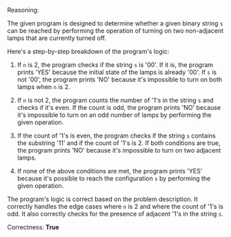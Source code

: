 Reasoning:

The given program is designed to determine whether a given binary string `s` can be reached by performing the operation of turning on two non-adjacent lamps that are currently turned off.

Here's a step-by-step breakdown of the program's logic:

1. If `n` is 2, the program checks if the string `s` is '00'. If it is, the program prints 'YES' because the initial state of the lamps is already '00'. If `s` is not '00', the program prints 'NO' because it's impossible to turn on both lamps when `n` is 2.

2. If `n` is not 2, the program counts the number of '1's in the string `s` and checks if it's even. If the count is odd, the program prints 'NO' because it's impossible to turn on an odd number of lamps by performing the given operation.

3. If the count of '1's is even, the program checks if the string `s` contains the substring '11' and if the count of '1's is 2. If both conditions are true, the program prints 'NO' because it's impossible to turn on two adjacent lamps.

4. If none of the above conditions are met, the program prints 'YES' because it's possible to reach the configuration `s` by performing the given operation.

The program's logic is correct based on the problem description. It correctly handles the edge cases where `n` is 2 and where the count of '1's is odd. It also correctly checks for the presence of adjacent '1's in the string `s`.

Correctness: **True**